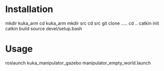 # Installation
mkdir kuka_arm
cd kuka_arm
mkdir src
cd src
git clone .....
cd ..
catkin init
catkin build
source devel/setup.bash


# Usage
roslaunch kuka_manipulator_gazebo manipulator_empty_world.launch 
